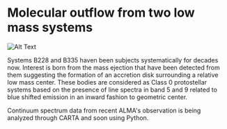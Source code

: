 # Molecular outflow from two low mass systems

![Alt Text](https://github.com/59j-marias-n95/cenca_bridge_internship/Figures/main/B335/CARTA_generated_b335/member.uid___A001_X2df7_X602.B335_sci.spw25_27_29_31.cont.I.pbcor.fits-member.uid___A001_X2d20_X35a9.B335_sci.spw17_19_21_23.cont.I.pbcor.fits-image-2023-09-30-14-33-31.png)

Systems B228 and B335 haven been subjects systematically for decades now. Interest is born from the mass ejection that have been detected from them suggesting the formation of an accretion disk surrounding a relative low mass center.
These bodies are considered as Class 0 protostellar systems based on the presence of line spectra in band 5 and 9 related to blue shifted emission in an inward fashion to geometric center. 

Continuum spectrum data from recent ALMA's observation is being analyzed through CARTA and soon using Python. 
